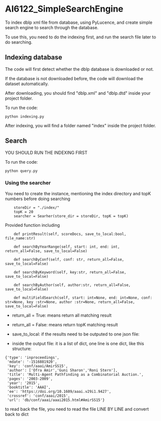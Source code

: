 # AI6122_SimpleSearchEngine
To index dblp xml file from database, using PyLucence, and create simple search engine to search through the database.

To use this, you need to do the indexing first, and run the search file later to do searching.

## Indexing database
The code will first detect whether the dblp database is downloaded or not. 

If the database is not downloaded before, the code will download the dataset automatically. 

After downloading, you should find "dblp.xml" and "dblp.dtd" inside your project folder.

To run the code:

```
python indexing.py
```
After indexing, you will find a folder named "index" inside the project folder.


## Search
YOU SHOULD RUN THE INDEXING FIRST


To run the code:

```
python query.py
```

### Using the searcher

You need to create the instance, mentioning the index directory and topK numbers before doing searching
```
    storeDir = "./index/"
    topK = 20
    searcher = Searher(store_dir = storeDir, topK = topK)
```
Provided function including 
```
    def printResult(self, scoreDocs, save_to_local:bool, file_name:str)
```
```
    def searchByYearRange(self, start: int, end: int, return_all=False, save_to_local=False)
```
```
    def searchByConf(self, conf: str, return_all=False, save_to_local=False)
```
```
    def searchByKeyword(self, key:str, return_all=False, save_to_local=False)
```
```
    def searchByAuthor(self, author:str, return_all=False, save_to_local=False)
```
```
    def multiFieldSearch(self, start: int=None, end: int=None, conf: str=None, key :str=None, author :str=None, return_all=False, save_to_local=False)
```
- return_all = True: means return all matching result
- return_all = False: means return topK matching result

- save_to_local: if the results need to be outputed to one json file:
- inside the output file: it is a list of dict, one line is one dict, like this structure:
```
{'type': 'inproceedings',
 'mdate': '-1516881920',
 'key': 'conf/aaai/AmirSS15',
 'author': ['Ofra Amir','Guni Sharon','Roni Stern'],
 'title': 'Multi-Agent Pathfinding as a Combinatorial Auction.',
 'pages': '2003-2009',
 'year': '2015',
 'booktitle': 'AAAI',
 'ee': 'https://doi.org/10.1609/aaai.v29i1.9427',
 'crossref': 'conf/aaai/2015',
 'url': 'db/conf/aaai/aaai2015.html#AmirSS15'}
```
to read back the file, you need to read the file LINE BY LINE and convert back to dict
